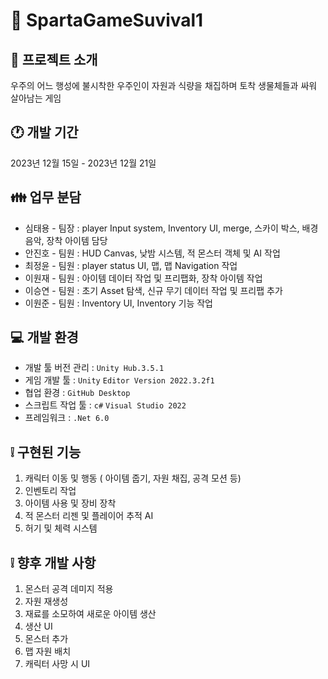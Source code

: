 # 📗 SpartaGameSuvival1

## 📄 프로젝트 소개
우주의 어느 행성에 불시착한 우주인이 자원과 식량을 채집하며
토착 생물체들과 싸워 살아남는 게임

## 🕐 개발 기간
2023년 12월 15일 - 2023년 12월 21일

## 👪 업무 분담
- 심태용 - 팀장 : player Input system, Inventory UI, merge, 스카이 박스, 배경음악, 장착 아이템 담당
- 안진호 - 팀원 : HUD Canvas, 낮밤 시스템, 적 몬스터 객체 및 AI 작업
- 최정윤 - 팀원 : player status UI, 맵, 맵 Navigation 작업
- 이원재 - 팀원 : 아이템 데이터 작업 및 프리팹화, 장착 아이템 작업
- 이승연 - 팀원 : 초기 Asset 탐색, 신규 무기 데이터 작업 및 프리팹 추가
- 이원준 - 팀원 : Inventory UI, Inventory 기능 작업

## 💻 개발 환경
- 개발 툴 버전 관리 : `Unity Hub.3.5.1`
- 게임 개발 툴 : `Unity` `Editor Version 2022.3.2f1`
- 협업 환경 : `GitHub Desktop`
- 스크립트 작업 툴 : `c#` `Visual Studio 2022`
- 프레임워크 : `.Net 6.0`

## ❕ 구현된 기능
1. 캐릭터 이동 및 행동 ( 아이템 줍기, 자원 채집, 공격 모션 등)
2. 인벤토리 작업
3. 아이템 사용 및 장비 장착
4. 적 몬스터 리젠 및 플레이어 추적 AI
5. 허기 및 체력 시스템

## ❕ 향후 개발 사항
1. 몬스터 공격 데미지 적용
2. 자원 재생성
3. 재료를 소모하여 새로운 아이템 생산
4. 생산 UI
5. 몬스터 추가
6. 맵 자원 배치
7. 캐릭터 사망 시 UI
